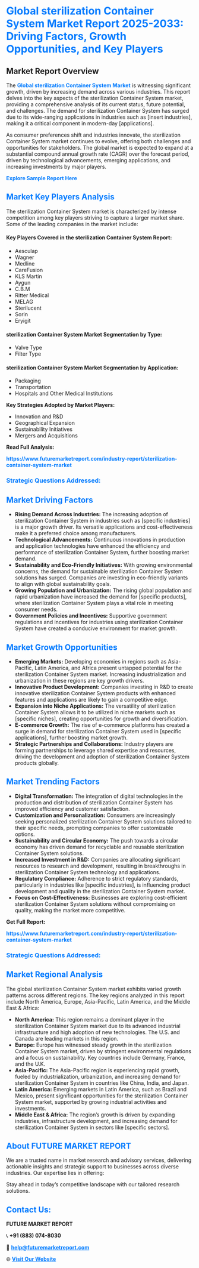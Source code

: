 <h1 style="color: #007BFF;">Global sterilization Container System Market Report 2025-2033: Driving Factors, Growth Opportunities, and Key Players</h1>

<section id="overview">
<h2>Market Report Overview</h2>
<p>The <a href="https://www.futuremarketreport.com/industry-report/sterilization-container-system-market" style="color: #007BFF; text-decoration: none;"><strong>Global sterilization Container System Market</strong></a> is witnessing significant growth, driven by increasing demand across various industries. This report delves into the key aspects of the sterilization Container System market, providing a comprehensive analysis of its current status, future potential, and challenges. The demand for sterilization Container System has surged due to its wide-ranging applications in industries such as [insert industries], making it a critical component in modern-day [applications].</p>
<p>As consumer preferences shift and industries innovate, the sterilization Container System market continues to evolve, offering both challenges and opportunities for stakeholders. The global market is expected to expand at a substantial compound annual growth rate (CAGR) over the forecast period, driven by technological advancements, emerging applications, and increasing investments by major players.</p>
</section>

<section id="overview">
<p><a href="https://www.futuremarketreport.com/request-sample/reportId=105098" style="color: #007BFF; text-decoration: none;"><strong>Explore Sample Report Here</strong></a></p>
</section>

<section id="key-players">
<h2 style="color: #007BFF;">Market Key Players Analysis</h2>
<p>The sterilization Container System market is characterized by intense competition among key players striving to capture a larger market share. Some of the leading companies in the market include:</p>
<h4>Key Players Covered in the sterilization Container System Report:</h4>
<ul><li>Aesculap</li><li>Wagner</li><li>Medline</li><li>CareFusion</li><li>KLS Martin</li><li>Aygun</li><li>C.B.M</li><li>Ritter Medical</li><li>MELAG</li><li>Sterilucent</li><li>Sorin</li><li>Eryigit</li></ul>
<h4>sterilization Container System Market Segmentation by Type:</h4>
<ul><li>Valve Type</li><li>Filter Type</li></ul>

<h4>sterilization Container System Market Segmentation by Application:</h4>
<ul><li>Packaging</li><li>Transportation</li><li>Hospitals and Other Medical Institutions</li></ul>
<p><strong>Key Strategies Adopted by Market Players:</strong></p>
<ul>
<li>Innovation and R&D</li>
<li>Geographical Expansion</li>
<li>Sustainability Initiatives</li>
<li>Mergers and Acquisitions</li>
</ul>
</section>

<section>
<p><strong>Read Full Analysis: </strong></p><a href="https://www.futuremarketreport.com/industry-report/sterilization-container-system-market" style="color: #007BFF; text-decoration: none;"><strong>https://www.futuremarketreport.com/industry-report/sterilization-container-system-market</strong></a>
<h3 style="color: #007BFF;">Strategic Questions Addressed:</h3>
</section>

<section id="driving-factors">
<h2 style="color: #007BFF;">Market Driving Factors</h2>
<ul>
<li><strong>Rising Demand Across Industries:</strong> The increasing adoption of sterilization Container System in industries such as [specific industries] is a major growth driver. Its versatile applications and cost-effectiveness make it a preferred choice among manufacturers.</li>
<li><strong>Technological Advancements:</strong> Continuous innovations in production and application technologies have enhanced the efficiency and performance of sterilization Container System, further boosting market demand.</li>
<li><strong>Sustainability and Eco-Friendly Initiatives:</strong> With growing environmental concerns, the demand for sustainable sterilization Container System solutions has surged. Companies are investing in eco-friendly variants to align with global sustainability goals.</li>
<li><strong>Growing Population and Urbanization:</strong> The rising global population and rapid urbanization have increased the demand for [specific products], where sterilization Container System plays a vital role in meeting consumer needs.</li>
<li><strong>Government Policies and Incentives:</strong> Supportive government regulations and incentives for industries using sterilization Container System have created a conducive environment for market growth.</li>
</ul>
</section>

<section id="growth-opportunities">
<h2 style="color: #007BFF;">Market Growth Opportunities</h2>
<ul>
<li><strong>Emerging Markets:</strong> Developing economies in regions such as Asia-Pacific, Latin America, and Africa present untapped potential for the sterilization Container System market. Increasing industrialization and urbanization in these regions are key growth drivers.</li>
<li><strong>Innovative Product Development:</strong> Companies investing in R&D to create innovative sterilization Container System products with enhanced features and applications are likely to gain a competitive edge.</li>
<li><strong>Expansion into Niche Applications:</strong> The versatility of sterilization Container System allows it to be utilized in niche markets such as [specific niches], creating opportunities for growth and diversification.</li>
<li><strong>E-commerce Growth:</strong> The rise of e-commerce platforms has created a surge in demand for sterilization Container System used in [specific applications], further boosting market growth.</li>
<li><strong>Strategic Partnerships and Collaborations:</strong> Industry players are forming partnerships to leverage shared expertise and resources, driving the development and adoption of sterilization Container System products globally.</li>
</ul>
</section>

<section id="trending-factors">
<h2 style="color: #007BFF;">Market Trending Factors</h2>
<ul>
<li><strong>Digital Transformation:</strong> The integration of digital technologies in the production and distribution of sterilization Container System has improved efficiency and customer satisfaction.</li>
<li><strong>Customization and Personalization:</strong> Consumers are increasingly seeking personalized sterilization Container System solutions tailored to their specific needs, prompting companies to offer customizable options.</li>
<li><strong>Sustainability and Circular Economy:</strong> The push towards a circular economy has driven demand for recyclable and reusable sterilization Container System solutions.</li>
<li><strong>Increased Investment in R&D:</strong> Companies are allocating significant resources to research and development, resulting in breakthroughs in sterilization Container System technology and applications.</li>
<li><strong>Regulatory Compliance:</strong> Adherence to strict regulatory standards, particularly in industries like [specific industries], is influencing product development and quality in the sterilization Container System market.</li>
<li><strong>Focus on Cost-Effectiveness:</strong> Businesses are exploring cost-efficient sterilization Container System solutions without compromising on quality, making the market more competitive.</li>
</ul>
</section>

<section>
<p><strong>Get Full Report: </strong></p><a href="https://www.futuremarketreport.com/industry-report/sterilization-container-system-market" style="color: #007BFF; text-decoration: none;"><strong>https://www.futuremarketreport.com/industry-report/sterilization-container-system-market</strong></a>
<h3 style="color: #007BFF;">Strategic Questions Addressed:</h3>
</section>


<section id="regional-analysis">
<h2 style="color: #007BFF;">Market Regional Analysis</h2>
<p>The global sterilization Container System market exhibits varied growth patterns across different regions. The key regions analyzed in this report include North America, Europe, Asia-Pacific, Latin America, and the Middle East & Africa:</p>
<ul>
<li><strong>North America:</strong> This region remains a dominant player in the sterilization Container System market due to its advanced industrial infrastructure and high adoption of new technologies. The U.S. and Canada are leading markets in this region.</li>
<li><strong>Europe:</strong> Europe has witnessed steady growth in the sterilization Container System market, driven by stringent environmental regulations and a focus on sustainability. Key countries include Germany, France, and the U.K.</li>
<li><strong>Asia-Pacific:</strong> The Asia-Pacific region is experiencing rapid growth, fueled by industrialization, urbanization, and increasing demand for sterilization Container System in countries like China, India, and Japan.</li>
<li><strong>Latin America:</strong> Emerging markets in Latin America, such as Brazil and Mexico, present significant opportunities for the sterilization Container System market, supported by growing industrial activities and investments.</li>
<li><strong>Middle East & Africa:</strong> The region’s growth is driven by expanding industries, infrastructure development, and increasing demand for sterilization Container System in sectors like [specific sectors].</li>
</ul>
</section>

<footer>
<h2 style="color: #007BFF;">About FUTURE MARKET REPORT</h2>
<p>We are a trusted name in market research and advisory services, delivering actionable insights and strategic support to businesses across diverse industries. Our expertise lies in offering:</p>

<p>Stay ahead in today’s competitive landscape with our tailored research solutions.</p>

<h2 style="color: #007BFF;">Contact Us:</h2>
<p><strong>FUTURE MARKET REPORT</strong></p>
<p>📞 <strong>+91 (883) 074-8030</strong></p>
<p>📧 <strong><a href="mailto:help@futuremarketreport.com" style="color: #007BFF;">help@futuremarketreport.com</a></strong></p>
<p>🌐 <strong><a href="https://www.futuremarketreport.com/" style="color: #007BFF;">Visit Our Website</a></strong></p>
</footer>